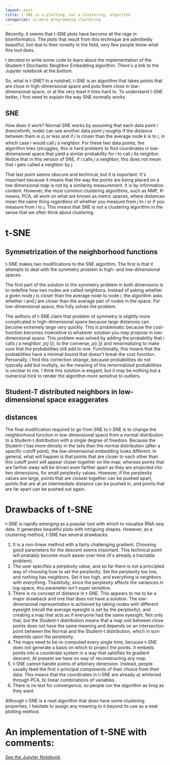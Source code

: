 ```yaml
---
layout: post
title: t-SNE is a plotting, not a clustering, algorithm
categories: science programming clustering
---
```


Recently, it seems that t-SNE plots have become all the rage in bioinformatics.
The plots that result from this technique are admittedly beautiful, but due to
their novelty in the field, very few people know what this tool does.

I decided to write some code to learn about the implementation of the
Student-t Stochastic Neighbor Embedding algorithm. There's a link to the Jupyter
notebook at the bottom.

So, what is t-SNE? In a nutshell, t-SNE is an algorithm that takes points that
are close in high-dimensional space and puts them close in low-dimensional
space, or at the very least it tries hard to. To understand t-SNE better, I
first need to explain the way SNE normally works.

## SNE

How does it work? Normal SNE works by assuming that each data point $i$
(henceforth, node) can see another data point $j$ roughly if the distance
between them is $\sigma_i$ or less and if $j$ is closer than the average node
$k$ is to $i$, in which case $i$ would call $j$ a neighbor. For these two data
points, the algorithm tries (struggles, this is hard problem) to find
coordinates in low-dimensional space that yield a similar probability for $i$ to
call $j$ its neighbor. Notice that in this version of SNE, if $i$ calls $j$ a
neighbor, this does not mean that $i$ gets called a neighbor by $j$.

That last point seems obscure and technical, but it is important. It's important
because it means that the way the points are being placed on a low dimensional
map is not by a similarity measurement. It is by information content. However,
the most common clustering algorithms, such as NMF, K-means, PCA, all work on
what are known as metric spaces, where distances mean the same thing regardless
of whether you measure from $j$ to $i$ or if you measure from $i$ to $j$. This
means that SNE is not a clustering algorithm in the sense that we often think
about clustering.

# t-SNE
## Symmetrization of the neighborhood functions

t-SNE makes two modifications to the SNE algorithm. The first is that it
attempts to deal with the symmetry problem in high- and low-dimensional spaces.

The first part of the solution to the symmetry problem in both dimensions is to
redefine how two nodes are called neighbors. Instead of asking whether a given
node $j$ is closer than the average node to node $i$, the algorithm asks whether
$i$ and $j$ are closer than the average pair of nodes in the space. For
low-dimensional space, this fully solves the problem.

The authors of t-SNE claim that problem of symmetry is slightly more complicated
in high-dimensional space because large distances can become extremely large
very quickly. This is problematic because the cost-function becomes insensitive
to whatever solution you may propose in low-dimensional space. This problem was
solved by adding the probability that $i$ calls $j$ a neighbor, $p(j~|i)$, to
the converse, $p(i~|j)$ and renormalizing to make sure that the probabilities
still add to one. Functionally, this means that the probabilities have a minimal
bound that doesn't break the cost function. Personally, I find this correction
strange, because probabilities do not typically add but multiply, so the meaning
of the renormalized probabilities is unclear to me. I think this solution is
elegant, but it may be nothing but a numerical trick to render the algorithm
more sensitive to outliers.

## Student-T distributed neighbors in low-dimensional space exaggerates
## distances
The final modification required to go from SNE to t-SNE is to change the
neighborhood function in low-dimensional space from a normal distribution to
a Student-t distribution with a single degree of freedom. Because the Student-t
has more density in the tails than the normal distribution (after a specific
  cutoff point), the low-dimensional embedding looks different. In general, what
  will happen is that points that are closer to each other than this cutoff point
  will appear closer together on the map; whereas points that are farther away
  will be driven even farther apart as they are projected into two dimensions,
  for small perplexity values. However, if the perplexity values are large,
  points that are closest together can be pushed apart, points that are at an
  intermediate distance can be pushed in, and points that are far apart can be
  pushed out again.

# Drawbacks of t-SNE

t-SNE is rapidly emerging as a popular tool with which to visualize RNA-seq
data. It generates beautiful plots with intriguing shapes. However, as a
clustering method, t-SNE has several drawbacks.

1. It is a non-linear method with a fairly challenging gradient. Choosing good
parameters for the descent seems important. This technical point will probably
become much easier over time (it's already a tractable problem).
1. The user specifies a perplexity value, and so far there is not a principled
way of choosing how to set the perplexity. Set the perplexity too low, and
nothing has neighbors. Set it too high, and everything is neighbors with
everything. Thankfully, since the perplexity affects the variances in log-space,
this parameter isn't super sensitive.
1. There is no concept of distance in t-SNE. This appears to me to be a major
drawback and one that does not have a solution. The low-dimensional
representation is achieved by taking nodes with different eyesight (recall the
  average eyesight is set by the perplexity), and creating a map that acts as if
  everyone had the same eyesight. Not only that, but the
Student-t distribution means that a map unit between close points does not have
the same meaning and depends on an intersection point between the Normal and the
Student-t distribution, which in turn depends upon the perplexity.
1. The maps need to be re-computed every single time, because t-SNE does not
generate a basis on which to project the points. It embeds points into a
coordinate system in a way that satisfies its gradient descent. At present we
have no way of reconstructing any map.
1. t-SNE cannot handle points of arbitrary dimension. Instead, people usually
feed the first $n$ principal components of their choice from their data. This
means that the coordinates in t-SNE are already a) whitened through PCA, b)
linear combinations of variables.
1. There is no test for convergence, so people run the algorithm as long as they
want.

Although t-SNE is a neat algorithm that does have some clustering properties,
I hesitate to assign any meaning to it beyond its use as a neat plotting method.

# An implementation of t-SNE with comments:
[See the Jupyter Notebook](https://dangeles.github.io/jupyter/tsneImplementation.html)
